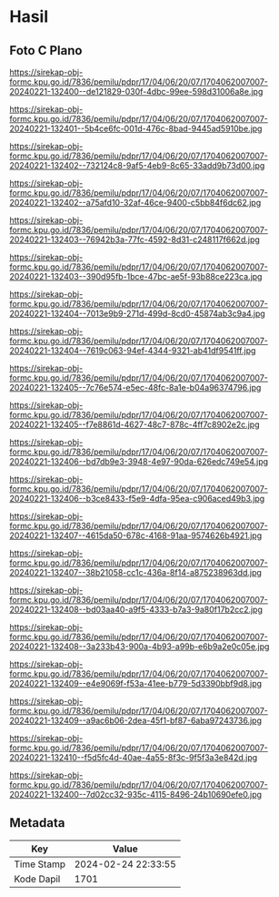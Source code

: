 # Hasil

## Foto C Plano

https://sirekap-obj-formc.kpu.go.id/7836/pemilu/pdpr/17/04/06/20/07/1704062007007-20240221-132400--de121829-030f-4dbc-99ee-598d31006a8e.jpg

https://sirekap-obj-formc.kpu.go.id/7836/pemilu/pdpr/17/04/06/20/07/1704062007007-20240221-132401--5b4ce6fc-001d-476c-8bad-9445ad5910be.jpg

https://sirekap-obj-formc.kpu.go.id/7836/pemilu/pdpr/17/04/06/20/07/1704062007007-20240221-132402--732124c8-9af5-4eb9-8c65-33add9b73d00.jpg

https://sirekap-obj-formc.kpu.go.id/7836/pemilu/pdpr/17/04/06/20/07/1704062007007-20240221-132402--a75afd10-32af-46ce-9400-c5bb84f6dc62.jpg

https://sirekap-obj-formc.kpu.go.id/7836/pemilu/pdpr/17/04/06/20/07/1704062007007-20240221-132403--76942b3a-77fc-4592-8d31-c248117f662d.jpg

https://sirekap-obj-formc.kpu.go.id/7836/pemilu/pdpr/17/04/06/20/07/1704062007007-20240221-132403--390d95fb-1bce-47bc-ae5f-93b88ce223ca.jpg

https://sirekap-obj-formc.kpu.go.id/7836/pemilu/pdpr/17/04/06/20/07/1704062007007-20240221-132404--7013e9b9-271d-499d-8cd0-45874ab3c9a4.jpg

https://sirekap-obj-formc.kpu.go.id/7836/pemilu/pdpr/17/04/06/20/07/1704062007007-20240221-132404--7619c063-94ef-4344-9321-ab41df9541ff.jpg

https://sirekap-obj-formc.kpu.go.id/7836/pemilu/pdpr/17/04/06/20/07/1704062007007-20240221-132405--7c76e574-e5ec-48fc-8a1e-b04a96374796.jpg

https://sirekap-obj-formc.kpu.go.id/7836/pemilu/pdpr/17/04/06/20/07/1704062007007-20240221-132405--f7e8861d-4627-48c7-878c-4ff7c8902e2c.jpg

https://sirekap-obj-formc.kpu.go.id/7836/pemilu/pdpr/17/04/06/20/07/1704062007007-20240221-132406--bd7db9e3-3948-4e97-90da-626edc749e54.jpg

https://sirekap-obj-formc.kpu.go.id/7836/pemilu/pdpr/17/04/06/20/07/1704062007007-20240221-132406--b3ce8433-f5e9-4dfa-95ea-c906aced49b3.jpg

https://sirekap-obj-formc.kpu.go.id/7836/pemilu/pdpr/17/04/06/20/07/1704062007007-20240221-132407--4615da50-678c-4168-91aa-9574626b4921.jpg

https://sirekap-obj-formc.kpu.go.id/7836/pemilu/pdpr/17/04/06/20/07/1704062007007-20240221-132407--38b21058-cc1c-436a-8f14-a875238963dd.jpg

https://sirekap-obj-formc.kpu.go.id/7836/pemilu/pdpr/17/04/06/20/07/1704062007007-20240221-132408--bd03aa40-a9f5-4333-b7a3-9a80f17b2cc2.jpg

https://sirekap-obj-formc.kpu.go.id/7836/pemilu/pdpr/17/04/06/20/07/1704062007007-20240221-132408--3a233b43-900a-4b93-a99b-e6b9a2e0c05e.jpg

https://sirekap-obj-formc.kpu.go.id/7836/pemilu/pdpr/17/04/06/20/07/1704062007007-20240221-132409--e4e9069f-f53a-41ee-b779-5d3390bbf9d8.jpg

https://sirekap-obj-formc.kpu.go.id/7836/pemilu/pdpr/17/04/06/20/07/1704062007007-20240221-132409--a9ac6b06-2dea-45f1-bf87-6aba97243736.jpg

https://sirekap-obj-formc.kpu.go.id/7836/pemilu/pdpr/17/04/06/20/07/1704062007007-20240221-132410--f5d5fc4d-40ae-4a55-8f3c-9f5f3a3e842d.jpg

https://sirekap-obj-formc.kpu.go.id/7836/pemilu/pdpr/17/04/06/20/07/1704062007007-20240221-132400--7d02cc32-935c-4115-8496-24b10690efe0.jpg


## Metadata

| Key        | Value               |
| ---------- | ------------------- |
| Time Stamp | 2024-02-24 22:33:55 |
| Kode Dapil | 1701                |



